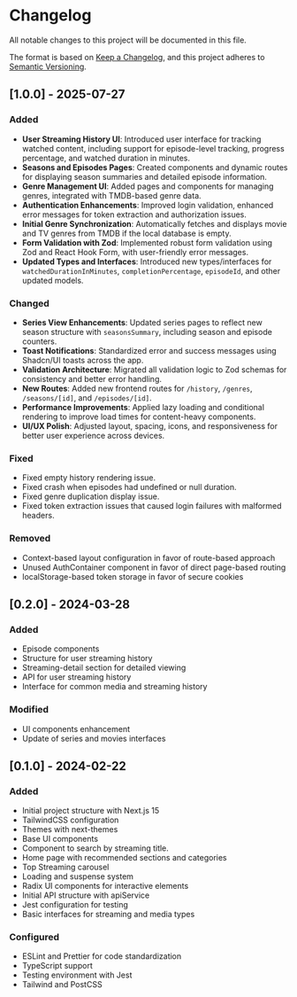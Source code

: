 # Changelog

All notable changes to this project will be documented in this file.

The format is based on [Keep a Changelog](https://keepachangelog.com/en/1.0.0/),
and this project adheres to [Semantic Versioning](https://semver.org/spec/v2.0.0.html).

## [1.0.0] - 2025-07-27

### Added
- **User Streaming History UI**: Introduced user interface for tracking watched content, including support for episode-level tracking, progress percentage, and watched duration in minutes.
- **Seasons and Episodes Pages**: Created components and dynamic routes for displaying season summaries and detailed episode information.
- **Genre Management UI**: Added pages and components for managing genres, integrated with TMDB-based genre data.
- **Authentication Enhancements**: Improved login validation, enhanced error messages for token extraction and authorization issues.
- **Initial Genre Synchronization**: Automatically fetches and displays movie and TV genres from TMDB if the local database is empty.
- **Form Validation with Zod**: Implemented robust form validation using Zod and React Hook Form, with user-friendly error messages.
- **Updated Types and Interfaces**: Introduced new types/interfaces for `watchedDurationInMinutes`, `completionPercentage`, `episodeId`, and other updated models.

### Changed
- **Series View Enhancements**: Updated series pages to reflect new season structure with `seasonsSummary`, including season and episode counters.
- **Toast Notifications**: Standardized error and success messages using Shadcn/UI toasts across the app.
- **Validation Architecture**: Migrated all validation logic to Zod schemas for consistency and better error handling.
- **New Routes**: Added new frontend routes for `/history`, `/genres`, `/seasons/[id]`, and `/episodes/[id]`.
- **Performance Improvements**: Applied lazy loading and conditional rendering to improve load times for content-heavy components.
- **UI/UX Polish**: Adjusted layout, spacing, icons, and responsiveness for better user experience across devices.

### Fixed
- Fixed empty history rendering issue.
- Fixed crash when episodes had undefined or null duration.
- Fixed genre duplication display issue.
- Fixed token extraction issues that caused login failures with malformed headers.
  
### Removed
- Context-based layout configuration in favor of route-based approach
- Unused AuthContainer component in favor of direct page-based routing
- localStorage-based token storage in favor of secure cookies

## [0.2.0] - 2024-03-28

### Added
- Episode components
- Structure for user streaming history
- Streaming-detail section for detailed viewing
- API for user streaming history
- Interface for common media and streaming history

### Modified
- UI components enhancement
- Update of series and movies interfaces

## [0.1.0] - 2024-02-22

### Added
- Initial project structure with Next.js 15
- TailwindCSS configuration
- Themes with next-themes
- Base UI components
- Component to search by streaming title.
- Home page with recommended sections and categories
- Top Streaming carousel
- Loading and suspense system
- Radix UI components for interactive elements
- Initial API structure with apiService
- Jest configuration for testing
- Basic interfaces for streaming and media types

### Configured
- ESLint and Prettier for code standardization
- TypeScript support
- Testing environment with Jest
- Tailwind and PostCSS 